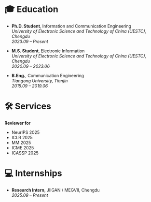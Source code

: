 # 🎓 Education
- **Ph.D. Student**, Information and Communication Engineering  
  *University of Electronic Science and Technology of China (UESTC), Chengdu*  
  *2023.09 – Present*  

- **M.S. Student**, Electronic Information  
  *University of Electronic Science and Technology of China (UESTC), Chengdu*  
  *2020.09 – 2023.06*  

- **B.Eng.**, Communication Engineering  
  *Tiangong University, Tianjin*  
  *2015.09 – 2019.06*  

# 🛠️ Services
**Reviewer for**  
- NeurIPS 2025  
- ICLR 2025  
- MM 2025  
- ICME 2025  
- ICASSP 2025  

# 💻 Internships
- **Research Intern**, JIIGAN / MEGVII, Chengdu  
  *2025.09 – Present*  
